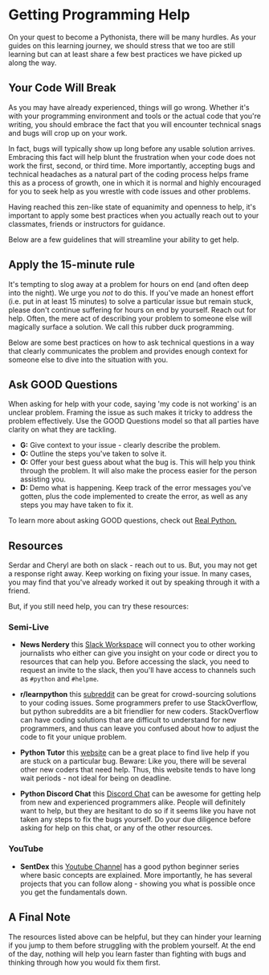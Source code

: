 # Getting Programming Help

On your quest to become a Pythonista, there will be many hurdles. As your guides on this learning journey, we should stress that we too are still learning but can at least share a few best practices we have picked up along the way.


## Your Code Will Break

As you may have already experienced, things will go wrong. Whether it's with your programming environment and tools or the actual code that you're writing, you should embrace the fact that you will encounter technical snags and bugs will crop up on your work.

In fact, bugs will typically show up long before any usable solution arrives. Embracing this fact will help blunt the frustration when your code does not work the first, second, or third time. More importantly, accepting bugs and technical headaches as a natural part of the coding process helps frame this as a process of growth, one in which it is normal and highly encouraged for you to seek help as you wrestle with code issues and other problems.

Having reached this zen-like state of equanimity and openness to help, it's important to apply some best practices when you actually reach out to your classmates, friends or instructors for guidance.

Below are a few guidelines that will streamline your ability to get help.


## Apply the 15-minute rule

It's tempting to slog away at a problem for hours on end (and often deep into the night). We urge you *not* to do this. If you've made an honest effort (i.e. put in at least 15 minutes) to solve a particular issue but remain stuck, please don't continue suffering for hours on end by yourself. Reach out for help. Often, the mere act of describing your problem to someone else will magically surface a solution. We call this rubber duck programming.

Below are some best practices on how to ask technical questions in a way that clearly communicates the problem and provides enough context for someone else to dive into the situation with you.

## Ask GOOD Questions

When asking for help with your code, saying 'my code is not working' is an unclear problem. Framing the issue as such makes it tricky to address the problem effectively. Use the GOOD Questions model so that all parties have clarity on what they are tackling.

* **G:** Give context to your issue - clearly describe the problem.
* **O:** Outline the steps you've taken to solve it.
* **O:** Offer your best guess about what the bug is. This will help you think through the problem. It will also make the process easier for the person assisting you.
* **D:** Demo what is happening. Keep track of the error messages you've gotten, plus the code implemented to create the error, as well as any steps you may have taken to fix it.

To learn more about asking GOOD questions, check out [Real Python.](https://realpython.com/lessons/ask-good-questions/)


## Resources

Serdar and Cheryl are both on slack - reach out to us. But, you may not get a response right away. Keep working on fixing your issue. In many cases, you may find that you've already worked it out by speaking through it with a friend.

But, if you still need help, you can try these resources:


### Semi-Live

* **News Nerdery** this [Slack Workspace](https://newsnerdery.org/) will connect you to other working journalists who either can give you insight on your code or direct you to resources that can help you. Before accessing the slack, you need to request an invite to the slack, then you'll have access to channels such as `#python` and `#helpme`.

* **r/learnpython** this [subreddit](https://www.reddit.com/r/learnpython/) can be great for crowd-sourcing solutions to your coding issues. Some programmers prefer to use StackOverflow, but python subreddits are a bit friendlier for new coders. StackOverflow can have coding solutions that are difficult to understand for new programmers, and thus can leave you confused about how to adjust the code to fit your unique problem.

* **Python Tutor** this [website](http://pythontutor.com/visualize.html#mode=edit) can be a great place to find live help if you are stuck on a particular bug. Beware: Like you, there will be several other new coders that need help. Thus, this website tends to have long wait periods - not ideal for being on deadline. 

* **Python Discord Chat** this [Discord Chat](https://discordapp.com/invite/python) can be awesome for getting help from new and experienced programmers alike. People will definitely want to help, but they are hesitant to do so if it seems like you have not taken any steps to fix the bugs yourself. Do your due diligence before asking for help on this chat, or any of the other resources.

### YouTube

* **SentDex** this [Youtube Channel](https://www.youtube.com/user/sentdex) has a good python beginner series where basic concepts are explained. More importantly, he has several projects that you can follow along - showing you what is possible once you get the fundamentals down.


## A Final Note

The resources listed above can be helpful, but they can hinder your learning if you jump to them before struggling with the problem yourself. At the end of the day, nothing will help you learn faster than fighting with bugs and thinking through how you would fix them first.
